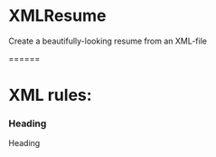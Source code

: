 XMLResume
=========

Create a beautifully-looking resume from an XML-file

======

# XML rules:
### Heading
<heading>Heading</heading>